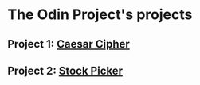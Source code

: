 # The Odin Project's projects

## Project 1: [Caesar Cipher](https://github.com/TheOdinProject/curriculum/blob/master/ruby_programming/basic_ruby/project_building_blocks.md#project-1-caesar-cipher)

## Project 2: [Stock Picker](https://github.com/TheOdinProject/curriculum/blob/master/ruby_programming/basic_ruby/project_building_blocks.md#project-2-stock-picker)
